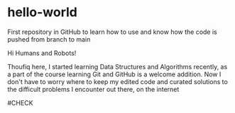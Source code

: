 # hello-world
First repository in GitHub to learn how to use and know how the code is pushed from branch to main


Hi Humans and Robots!

Thoufiq here, I started learning Data Structures and Algorithms recently, as a part of the course learning Git and GitHub is a welcome addition. Now I don't have to worry where to keep my edited code and curated solutions to the difficult problems I encounter out there, on the internet



#CHECK
